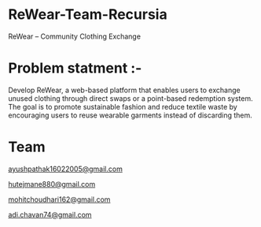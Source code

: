 # ReWear-Team-Recursia

ReWear – Community Clothing Exchange

# Problem statment :- 
Develop ReWear, a web-based platform that enables users to exchange unused clothing
through direct swaps or a point-based redemption system. The goal is to promote sustainable
fashion and reduce textile waste by encouraging users to reuse wearable garments instead of
discarding them.

# Team
ayushpathak16022005@gmail.com

hutejmane880@gmail.com

mohitchoudhari162@gmail.com

adi.chavan74@gmail.com
